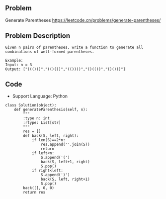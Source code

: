 ## Problem
Generate Parentheses
https://leetcode.cn/problems/generate-parentheses/

## Problem Description
```
Given n pairs of parentheses, write a function to generate all combinations of well-formed parentheses.

Example:
Input: n = 3
Output: ["((()))","(()())","(())()","()(())","()()()"]
```

## Code

- Support Language: Python

```
class Solution(object):
    def generateParenthesis(self, n):
        """
        :type n: int
        :rtype: List[str]
        """
        res = []
        def back(S, left, right):
            if len(S)==2*n:
                res.append(''.join(S))
                return
            if left<n:
                S.append('(')
                back(S, left+1, right)
                S.pop()
            if right<left:
                S.append(')')
                back(S, left, right+1)
                S.pop()
        back([], 0, 0)
        return res
```

